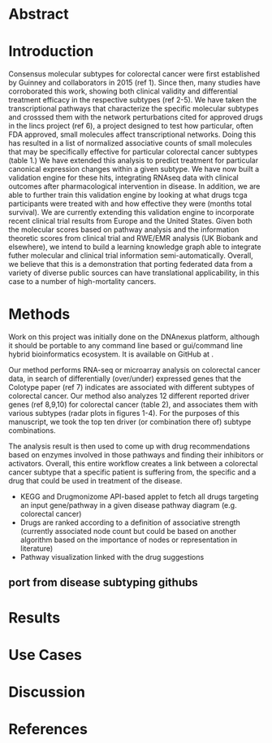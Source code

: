 # Abstract

# Introduction 

Consensus molecular subtypes for colorectal cancer were first established by Guinney and collaborators in 2015 (ref 1).  Since then, many studies have corroborated this work, showing both clinical validity and differential treatment efficacy in the respective subtypes (ref 2-5).  We have taken the transcriptional pathways that characterize the specific molecular subtypes and crosssed them with the network perturbations cited for approved drugs in the lincs project (ref 6), a project designed to test how particular, often FDA approved, small molecules affect transcriptional networks.  Doing this has resulted in a list of normalized associative counts of small molecules that may be specifically effective for particular colorectal cancer subtypes (table 1.)  We have extended this analysis to predict treatment for particular canonical expression changes within a given subtype.  We have now built a validation engine for these hits, integrating RNAseq data with clinical outcomes after pharmacological intervention in disease.  In addition, we are able to further train this validation engine by looking at what drugs tcga participants were treated with and how effective they were (months total survival).  We are currently extending this validation engine to incorporate recent clinical trial results from Europe and the United States.  Given both the molecular scores based on pathway analysis and the information theoretic scores from clinical trial and RWE/EMR analysis (UK Biobank and elsewhere), we intend to build a learning knowledge graph able to integrate futher molecular and clinical trial information semi-automatically.  Overall, we believe that this is a demonstration that porting federated data from a variety of diverse public sources can have translational applicability, in this case to a number of high-mortality cancers. 

# Methods

Work on this project was initially done on the DNAnexus platform, although it should be portable to any command line based or gui/command line hybrid bioinformatics ecosystem.  It is available on GitHub at [<url for our repo> ](https://github.com/collaborativebioinformatics/Disease_Subtyping_2022).  

Our method performs RNA-seq or microarray analysis on colorectal cancer data, in search of differentially (over/under) expressed genes that the Colotype paper (ref 7) indicates are associated with different subtypes of colorectal cancer.  Our method also analyzes 12 different reported driver genes (ref 8,9,10) for colorectal cancer (table 2), and associates them with various subtypes (radar plots in figures 1-4).  For the purposes of this manuscript, we took the top ten driver (or combination there of) subtype combinations.   

The analysis result is then used to come up with drug recommendations based on enzymes involved in those pathways and finding their inhibitors or activators. Overall, this entire workflow creates a link between a colorectal cancer subtype that a specific patient is suffering from, the specific and a drug that could be used in treatment of the disease. 

-   KEGG and Drugmonizome API-based applet to fetch all drugs targeting an input gene/pathway in a given disease pathway diagram (e.g. colorectal cancer)
-   Drugs are ranked according to a definition of associative strength (currently associated node count but could be based on another algorithm based on the importance of nodes or representation in literature)
-   Pathway visualization linked with the drug suggestions

## port from disease subtyping githubs


# Results

# Use Cases

# Discussion

# References



